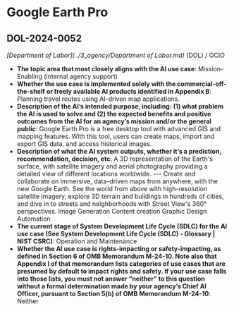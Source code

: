 # Google Earth Pro
## DOL-2024-0052
_[Department of Labor](../3_agency/Department of Labor.md)_ (DOL) / OCIO


+ **The topic area that most closely aligns with the AI use case**: Mission-Enabling (internal agency support)
+ **Whether the use case is implemented solely with the commercial-off-the-shelf or freely available AI products identified in Appendix B**: Planning travel routes using AI-driven map applications.
+ **Description of the AI’s intended purpose, including: (1) what problem the AI is used to solve and (2) the expected benefits and positive outcomes from the AI for an agency’s mission and/or the general public**: Google Earth Pro is a free desktop tool with advanced GIS and mapping features. With this tool, users can create maps, import and export GIS data, and access historical images.
+ **Description of what the AI system outputs, whether it’s a prediction, recommendation, decision, etc**: A 3D representation of the Earth's surface, with satellite imagery and aerial photography providing a detailed view of different locations worldwide. --- Create and collaborate on immersive, data-driven maps from anywhere, with the new Google Earth. See the world from above with high-resolution satellite imagery, explore 3D terrain and buildings in hundreds of cities, and dive in to streets and neighborhoods with Street View's 360° perspectives. Image Generation Content creation Graphic Design Automation
+ **The current stage of System Development Life Cycle (SDLC) for the AI use case (See System Development Life Cycle (SDLC) - Glossary | NIST CSRC)**: Operation and Maintenance
+ **Whether the AI use case is rights-impacting or safety-impacting, as defined in Section 6 of OMB Memorandum M-24-10. Note also that Appendix I of that memorandum lists categories of use cases that are presumed by default to impact rights and safety. If your use case falls into those lists, you must not answer “neither” to this question without a formal determination made by your agency’s Chief AI Officer, pursuant to Section 5(b) of OMB Memorandum M-24-10**: Neither